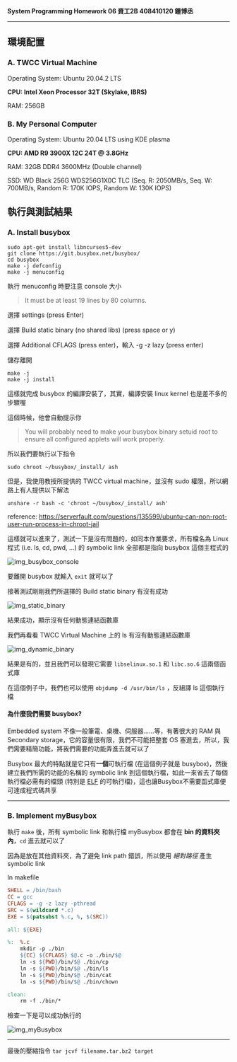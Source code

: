 **System Programming Homework 06  資工2B 408410120 鍾博丞**

-----------------------------------------

## 環境配置

### A. TWCC Virtual Machine

Operating System: Ubuntu 20.04.2 LTS

**CPU: Intel Xeon Processor 32T (Skylake, IBRS)**

RAM: 256GB

### B. My Personal Computer

Operating System: Ubuntu 20.04 LTS using KDE plasma

**CPU: AMD R9 3900X 12C 24T @ 3.8GHz**

RAM: 32GB DDR4 3600MHz (Double channel)

SSD: WD Black 256G WDS256G1X0C TLC (Seq. R: 2050MB/s, Seq. W: 700MB/s, Random R: 170K IOPS, Random W: 130K IOPS)

## 執行與測試結果

### A. Install busybox

```bash=
sudo apt-get install libncurses5-dev
git clone https://git.busybox.net/busybox/
cd busybox
make -j defconfig
make -j menuconfig
```

執行 menuconfig 時要注意 console 大小
> It must be at least 19 lines by 80 columns.

選擇 settings (press Enter)

選擇 Build static binary (no shared libs) (press space or y)

選擇 Additional CFLAGS (press enter)，輸入 -g -z lazy (press enter)

儲存離開

```bash=
make -j
make -j install
```

這樣就完成 busybox 的編譯安裝了，其實，編譯安裝 linux kernel 也是差不多的步驟喔

這個時候，他會自動提示你

> You will probably need to make your busybox binary setuid root to ensure all configured applets will work properly.

所以我們要執行以下指令

```bash=
sudo chroot ~/busybox/_install/ ash
```

但是，我使用教授所提供的 TWCC virtual machine，並沒有 sudo 權限，所以網路上有人提供以下解法

```bash=
unshare -r bash -c 'chroot ~/busybox/_install/ ash'
```
reference:
https://serverfault.com/questions/135599/ubuntu-can-non-root-user-run-process-in-chroot-jail

這樣就可以進來了，測試一下是沒有問題的，如同本作業要求，所有檔名為 Linux 程式 (i.e. ls, cd, pwd, ...) 的 symbolic link 全部都是指向 busybox 這個主程式的

![img_busybox_console](./img/SP_HW06_00.png)

要離開 busybox 就輸入 `exit` 就可以了



接著測試剛剛我們所選擇的 Build static binary 有沒有成功

![img_static_binary](./img/SP_HW06_02.png)

結果成功，顯示沒有任何動態連結函數庫



我們再看看 TWCC Virtual Machine 上的 ls 有沒有動態連結函數庫

![img_dynamic_binary](./img/SP_HW06_01.png)

結果是有的，並且我們可以發現它需要 `libselinux.so.1` 和 `libc.so.6` 這兩個函式庫

在這個例子中，我們也可以使用 `objdump -d /usr/bin/ls` ，反組譯 ls 這個執行檔



#### 為什麼我們需要 busybox?

Embedded system 不像一般筆電、桌機、伺服器......等，有著很大的 RAM 與 Secondary storage，它的容量很有限，我們不可能把整套 OS 塞進去，所以，我們需要精簡功能，將我們需要的功能弄進去就可以了

Busybox 最大的特點就是它只有**一個**可執行檔 (在這個例子就是 busybox)，然後建立我們所需的功能的名稱的 symbolic link 到這個執行檔，如此一來省去了每個執行檔必需有的檔頭 (特別是 [ELF](https://zh.wikipedia.org/wiki/可執行與可鏈接格式) 的可執行檔)，這也讓Busybox不需要函式庫便可達成程式碼共享

---------------------------------------------------------



### B. Implement myBusybox

執行 `make` 後，所有 symbolic link 和執行檔 myBusybox 都會在 **bin 的資料夾內**，`cd` 進去就可以了

因為是放在其他資料夾，為了避免 link path 錯誤，所以使用 *絕對路徑* 產生 symbolic link



In makefile

```makefile
SHELL = /bin/bash
CC = gcc
CFLAGS = -g -z lazy -pthread
SRC = $(wildcard *.c)
EXE = $(patsubst %.c, %, $(SRC))

all: ${EXE}

%:	%.c
	mkdir -p ./bin
	${CC} ${CFLAGS} $@.c -o ./bin/$@
	ln -s ${PWD}/bin/$@ ./bin/cp
	ln -s ${PWD}/bin/$@ ./bin/ls
	ln -s ${PWD}/bin/$@ ./bin/cat
	ln -s ${PWD}/bin/$@ ./bin/chown

clean:
	rm -f ./bin/*
```



檢查一下是可以成功執行的

![img_myBusybox](./img/SP_HW06_03.png)



---------------------------------------------------------

最後的壓縮指令 
`tar jcvf filename.tar.bz2 target`